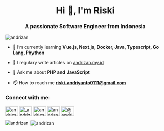 <h1 align="center">Hi 👋, I'm Riski</h1>
<h3 align="center">A passionate Software Engineer from Indonesia</h3>

<p align="left"> <img src="https://komarev.com/ghpvc/?username=andrizan&label=Profile%20views&color=0e75b6&style=flat" alt="andrizan" /> </p>

- 🌱 I’m currently learning **Vue.js, Next.js, Docker, Java, Typescript, Go Lang, Phython**

- 📝 I regulary write articles on [andrizan.my.id](https://andrizan.my.id)

- 💬 Ask me about **PHP and JavaScript**

- 📫 How to reach me **riski.andriyanto0111@gmail.com**

<h3 align="left">Connect with me:</h3>
<p align="left">
<a href="https://dev.to/andrizan" target="blank"><img align="center" src="https://cdn.jsdelivr.net/npm/simple-icons@3.0.1/icons/dev-dot-to.svg" alt="andrizan" height="30" width="40" /></a>
<a href="https://twitter.com/_andrizan" target="blank"><img align="center" src="https://cdn.jsdelivr.net/npm/simple-icons@3.0.1/icons/twitter.svg" alt="_andrizan" height="30" width="40" /></a>
<a href="https://linkedin.com/in/andrizan" target="blank"><img align="center" src="https://cdn.jsdelivr.net/npm/simple-icons@3.0.1/icons/linkedin.svg" alt="andrizan" height="30" width="40" /></a>
<a href="https://stackoverflow.com/users/7614663" target="blank"><img align="center" src="https://cdn.jsdelivr.net/npm/simple-icons@3.0.1/icons/stackoverflow.svg" alt="andrizan" height="30" width="40" /></a>
<a href="https://medium.com/@andrizan" target="blank"><img align="center" src="https://cdn.jsdelivr.net/npm/simple-icons@3.0.1/icons/medium.svg" alt="@andrizan" height="30" width="40" /></a>
</p>

<p><img align="left" src="https://github-readme-stats.vercel.app/api/top-langs?username=andrizan&show_icons=true&locale=en&layout=compact" alt="andrizan" /></p>

<p>&nbsp;<img align="center" src="https://github-readme-stats.vercel.app/api?username=andrizan&show_icons=true&locale=en" alt="andrizan" /></p>
